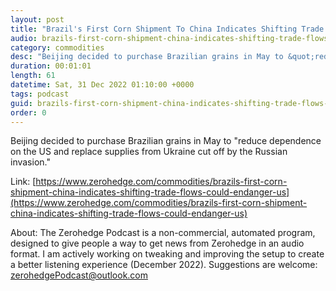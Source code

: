 ```yaml
---
layout: post
title: "Brazil's First Corn Shipment To China Indicates Shifting Trade Flows Could Endanger US Dominance"
audio: brazils-first-corn-shipment-china-indicates-shifting-trade-flows-could-endanger-us-8
category: commodities
desc: "Beijing decided to purchase Brazilian grains in May to &quot;reduce dependence on the US and replace supplies from Ukraine cut off by the Russian invasion.&quot; "
duration: 00:01:01
length: 61
datetime: Sat, 31 Dec 2022 01:10:00 +0000
tags: podcast
guid: brazils-first-corn-shipment-china-indicates-shifting-trade-flows-could-endanger-us-0
order: 0
---
```

Beijing decided to purchase Brazilian grains in May to &quot;reduce dependence on the US and replace supplies from Ukraine cut off by the Russian invasion.&quot; 

Link: [https://www.zerohedge.com/commodities/brazils-first-corn-shipment-china-indicates-shifting-trade-flows-could-endanger-us](https://www.zerohedge.com/commodities/brazils-first-corn-shipment-china-indicates-shifting-trade-flows-could-endanger-us)

About: The Zerohedge Podcast is a non-commercial, automated program, designed to give people a way to get news from Zerohedge in an audio format.  I am actively working on tweaking and improving the setup to create a better listening experience (December 2022).  Suggestions are welcome: [zerohedgePodcast@outlook.com](mailto:zerohedgePodcast@outlook.com)